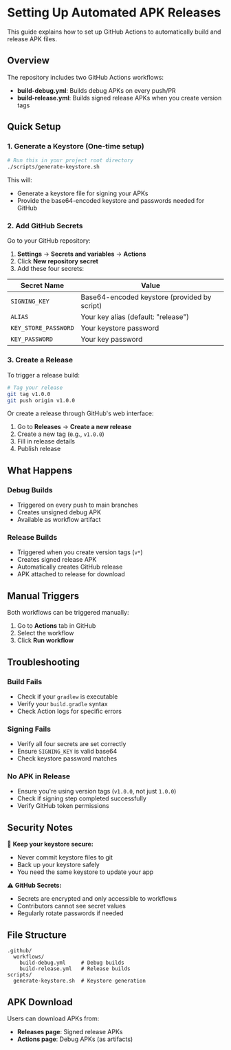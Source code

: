# Setting Up Automated APK Releases

This guide explains how to set up GitHub Actions to automatically build and release APK files.

## Overview

The repository includes two GitHub Actions workflows:
- **build-debug.yml**: Builds debug APKs on every push/PR
- **build-release.yml**: Builds signed release APKs when you create version tags

## Quick Setup

### 1. Generate a Keystore (One-time setup)

```bash
# Run this in your project root directory
./scripts/generate-keystore.sh
```

This will:
- Generate a keystore file for signing your APKs
- Provide the base64-encoded keystore and passwords needed for GitHub

### 2. Add GitHub Secrets

Go to your GitHub repository:
1. **Settings** → **Secrets and variables** → **Actions**
2. Click **New repository secret**
3. Add these four secrets:

| Secret Name | Value |
|-------------|-------|
| `SIGNING_KEY` | Base64-encoded keystore (provided by script) |
| `ALIAS` | Your key alias (default: "release") |
| `KEY_STORE_PASSWORD` | Your keystore password |
| `KEY_PASSWORD` | Your key password |

### 3. Create a Release

To trigger a release build:

```bash
# Tag your release
git tag v1.0.0
git push origin v1.0.0
```

Or create a release through GitHub's web interface:
1. Go to **Releases** → **Create a new release**
2. Create a new tag (e.g., `v1.0.0`)
3. Fill in release details
4. Publish release

## What Happens

### Debug Builds
- Triggered on every push to main branches
- Creates unsigned debug APK
- Available as workflow artifact

### Release Builds  
- Triggered when you create version tags (`v*`)
- Creates signed release APK
- Automatically creates GitHub release
- APK attached to release for download

## Manual Triggers

Both workflows can be triggered manually:
1. Go to **Actions** tab in GitHub
2. Select the workflow
3. Click **Run workflow**

## Troubleshooting

### Build Fails
- Check if your `gradlew` is executable
- Verify your `build.gradle` syntax
- Check Action logs for specific errors

### Signing Fails
- Verify all four secrets are set correctly
- Ensure `SIGNING_KEY` is valid base64
- Check keystore password matches

### No APK in Release
- Ensure you're using version tags (`v1.0.0`, not just `1.0.0`)
- Check if signing step completed successfully
- Verify GitHub token permissions

## Security Notes

🔐 **Keep your keystore secure:**
- Never commit keystore files to git
- Back up your keystore safely
- You need the same keystore to update your app

⚠️ **GitHub Secrets:**
- Secrets are encrypted and only accessible to workflows
- Contributors cannot see secret values
- Regularly rotate passwords if needed

## File Structure

```
.github/
  workflows/
    build-debug.yml     # Debug builds
    build-release.yml   # Release builds
scripts/
  generate-keystore.sh  # Keystore generation
```

## APK Download

Users can download APKs from:
- **Releases page**: Signed release APKs
- **Actions page**: Debug APKs (as artifacts)